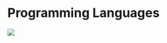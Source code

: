 # Programming Languages
<img src="https://skillicons.dev/icons?i=javascript,typescript,python,ruby,rust,c#,go" />
